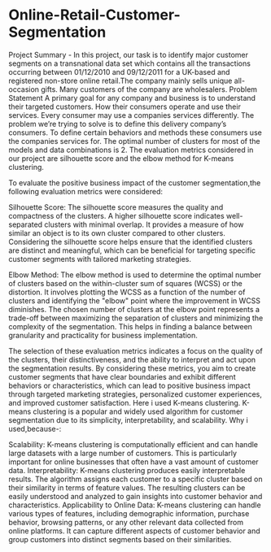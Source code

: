 # Online-Retail-Customer-Segmentation
Project Summary -
In this project, our task is to identify major customer segments on a transnational data set which contains all the transactions occurring between 01/12/2010 and 09/12/2011 for a UK-based and registered non-store online retail.The company mainly sells unique all-occasion gifts. Many customers of the company are wholesalers.
Problem Statement
A primary goal for any company and business is to understand their targeted customers. How their consumers operate and use their services. Every consumer may use a companies services differently. The problem we’re trying to solve is to define this delivery company’s consumers. To define certain behaviors and methods these consumers use the companies services for.
The optimal number of clusters for most of the models and data combinations is 2. The evaluation metrics considered in our project are silhouette score and the elbow method for K-means clustering.

To evaluate the positive business impact of the customer segmentation,the following evaluation metrics were considered:

Silhouette Score: The silhouette score measures the quality and compactness of the clusters. A higher silhouette score indicates well-separated clusters with minimal overlap. It provides a measure of how similar an object is to its own cluster compared to other clusters. Considering the silhouette score helps ensure that the identified clusters are distinct and meaningful, which can be beneficial for targeting specific customer segments with tailored marketing strategies.

Elbow Method: The elbow method is used to determine the optimal number of clusters based on the within-cluster sum of squares (WCSS) or the distortion. It involves plotting the WCSS as a function of the number of clusters and identifying the "elbow" point where the improvement in WCSS diminishes. The chosen number of clusters at the elbow point represents a trade-off between maximizing the separation of clusters and minimizing the complexity of the segmentation. This helps in finding a balance between granularity and practicality for business implementation.

The selection of these evaluation metrics indicates a focus on the quality of the clusters, their distinctiveness, and the ability to interpret and act upon the segmentation results. By considering these metrics, you aim to create customer segments that have clear boundaries and exhibit different behaviors or characteristics, which can lead to positive business impact through targeted marketing strategies, personalized customer experiences, and improved customer satisfaction.
Here i used K-means clustering.
K-means clustering is a popular and widely used algorithm for customer segmentation due to its simplicity, interpretability, and scalability.
Why i used,because-:

Scalability: K-means clustering is computationally efficient and can handle large datasets with a large number of customers. This is particularly important for online businesses that often have a vast amount of customer data.
Interpretability: K-means clustering produces easily interpretable results. The algorithm assigns each customer to a specific cluster based on their similarity in terms of feature values. The resulting clusters can be easily understood and analyzed to gain insights into customer behavior and characteristics.
Applicability to Online Data: K-means clustering can handle various types of features, including demographic information, purchase behavior, browsing patterns, or any other relevant data collected from online platforms. It can capture different aspects of customer behavior and group customers into distinct segments based on their similarities.
